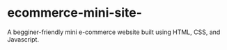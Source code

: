# ecommerce-mini-site-
A begginer-friendly mini e-commerce website built using HTML, CSS, and Javascript.

